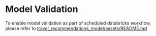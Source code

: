 # Model Validation
To enable model validation as part of scheduled databricks workflow, please refer to [travel_recommendations_model/assets/README.md](../assets/README.md)